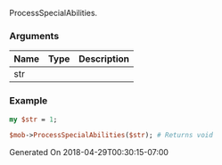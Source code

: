 ProcessSpecialAbilities.
### Arguments
**Name**|**Type**|**Description**
:---|:---|:---
str||

### Example

```perl
my $str = 1;

$mob->ProcessSpecialAbilities($str); # Returns void
```


Generated On 2018-04-29T00:30:15-07:00
